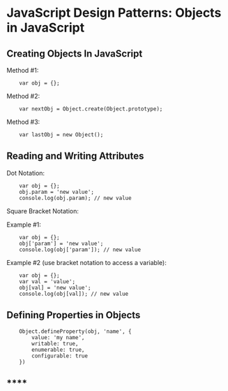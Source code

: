 # **JavaScript Design Patterns: Objects in JavaScript**

## **Creating Objects In JavaScript**

Method #1:

        var obj = {};

Method #2:

        var nextObj = Object.create(Object.prototype);

Method #3:

        var lastObj = new Object();

## **Reading and Writing Attributes**

Dot Notation:

        var obj = {};
        obj.param = 'new value';
        console.log(obj.param); // new value

Square Bracket Notation:

Example #1:

        var obj = {};
        obj['param'] = 'new value';
        console.log(obj['param']); // new value

Example #2 (use bracket notation to access a variable):

        var obj = {};
        var val = 'value';
        obj[val] = 'new value';
        console.log(obj[val]); // new value

## **Defining Properties in Objects**

        Object.defineProperty(obj, 'name', {
            value: 'my name',
            writable: true,
            enumerable: true,
            configurable: true
        })

## ****